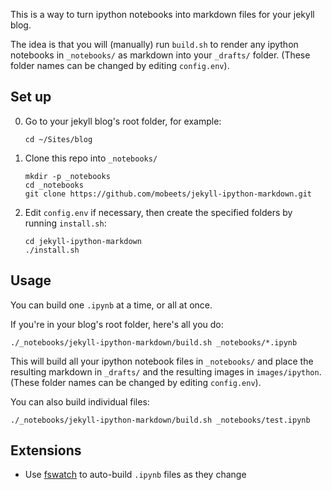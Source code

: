 This is a way to turn ipython notebooks into markdown files for your jekyll blog.

The idea is that you will (manually) run `build.sh` to render any ipython notebooks in `_notebooks/` as markdown into your `_drafts/` folder. (These folder names can be changed by editing `config.env`).

## Set up

0. Go to your jekyll blog's root folder, for example:

    ```shell
    cd ~/Sites/blog
    ```

1. Clone this repo into `_notebooks/`

    ```shell
    mkdir -p _notebooks
    cd _notebooks
    git clone https://github.com/mobeets/jekyll-ipython-markdown.git
    ```

2. Edit `config.env` if necessary, then create the specified folders by running `install.sh`:

    ```shell
    cd jekyll-ipython-markdown
    ./install.sh
    ```

## Usage

You can build one `.ipynb` at a time, or all at once.

If you're in your blog's root folder, here's all you do:

```shell
./_notebooks/jekyll-ipython-markdown/build.sh _notebooks/*.ipynb
```

This will build all your ipython notebook files in `_notebooks/` and place the resulting markdown in `_drafts/` and the resulting images in `images/ipython`. (These folder names can be changed by editing `config.env`).

You can also build individual files:

```shell
./_notebooks/jekyll-ipython-markdown/build.sh _notebooks/test.ipynb
```

## Extensions

* Use [fswatch](https://github.com/emcrisostomo/fswatch) to auto-build `.ipynb` files as they change
